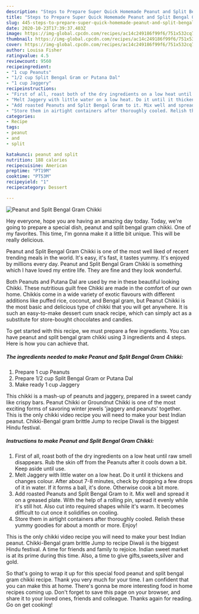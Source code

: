 ```yaml
---
description: "Steps to Prepare Super Quick Homemade Peanut and Split Bengal Gram Chikki"
title: "Steps to Prepare Super Quick Homemade Peanut and Split Bengal Gram Chikki"
slug: 445-steps-to-prepare-super-quick-homemade-peanut-and-split-bengal-gram-chikki
date: 2020-10-23T17:39:37.403Z
image: https://img-global.cpcdn.com/recipes/ac14c249186f99f6/751x532cq70/peanut-and-split-bengal-gram-chikki-recipe-main-photo.jpg
thumbnail: https://img-global.cpcdn.com/recipes/ac14c249186f99f6/751x532cq70/peanut-and-split-bengal-gram-chikki-recipe-main-photo.jpg
cover: https://img-global.cpcdn.com/recipes/ac14c249186f99f6/751x532cq70/peanut-and-split-bengal-gram-chikki-recipe-main-photo.jpg
author: Louisa Fisher
ratingvalue: 4.5
reviewcount: 9560
recipeingredient:
- "1 cup Peanuts"
- "1/2 cup Split Bengal Gram or Putana Dal"
- "1 cup Jaggery"
recipeinstructions:
- "First of all, roast both of the dry ingredients on a low heat until raw smell disappears. Rub the skin off from the Peanuts after it cools down a bit. Keep aside until use."
- "Melt Jaggery with little water on a low heat. Do it until it thickens and changes colour. After about 7-8 minutes, check by dropping a few drops of it in water. If it forms a ball, it&#39;s done. Otherwise cook a bit more."
- "Add roasted Peanuts and Split Bengal Gram to it. Mix well and spread it on a greased plate. With the help of a rolling pin, spread it evenly while it&#39;s still hot. Also cut into required shapes while it&#39;s warm. It becomes difficult to cut once it solidifies on cooling."
- "Store them in airtight containers after thoroughly cooled. Relish these yummy goodies for about a month or more. Enjoy!"
categories:
- Recipe
tags:
- peanut
- and
- split

katakunci: peanut and split 
nutrition: 188 calories
recipecuisine: American
preptime: "PT19M"
cooktime: "PT53M"
recipeyield: "1"
recipecategory: Dessert

---
```



![Peanut and Split Bengal Gram Chikki](https://img-global.cpcdn.com/recipes/ac14c249186f99f6/751x532cq70/peanut-and-split-bengal-gram-chikki-recipe-main-photo.jpg)

Hey everyone, hope you are having an amazing day today. Today, we're going to prepare a special dish, peanut and split bengal gram chikki. One of my favorites. This time, I'm gonna make it a little bit unique. This will be really delicious.

Peanut and Split Bengal Gram Chikki is one of the most well liked of recent trending meals in the world. It's easy, it's fast, it tastes yummy. It's enjoyed by millions every day. Peanut and Split Bengal Gram Chikki is something which I have loved my entire life. They are fine and they look wonderful.

Both Peanuts and Putana Dal are used by me in these beautiful looking Chikki. These nutritious guilt free Chikki are made in the comfort of our own home. Chikkis come in a wide variety of exotic flavours with different additions like puffed rice, coconut, and Bengal gram, but Peanut Chikki is the most basic and delicious type of chikki that you will get anywhere. It is such an easy-to-make dessert cum snack recipe, which can simply act as a substitute for store-bought chocolates and candies.


To get started with this recipe, we must prepare a few ingredients. You can have peanut and split bengal gram chikki using 3 ingredients and 4 steps. Here is how you can achieve that.

<!--inarticleads1-->

##### The ingredients needed to make Peanut and Split Bengal Gram Chikki:

1. Prepare 1 cup Peanuts
1. Prepare 1/2 cup Split Bengal Gram or Putana Dal
1. Make ready 1 cup Jaggery


This chikki is a mash-up of peanuts and jaggery, prepared in a sweet candy like crispy bars. Peanut Chikki or Groundnut Chikki is one of the most exciting forms of savoring winter jewels &#39;jaggery and peanuts&#39; together. This is the only chikki video recipe you will need to make your best Indian peanut. Chikki-Bengal gram brittle Jump to recipe Diwali is the biggest Hindu festival. 

<!--inarticleads2-->

##### Instructions to make Peanut and Split Bengal Gram Chikki:

1. First of all, roast both of the dry ingredients on a low heat until raw smell disappears. Rub the skin off from the Peanuts after it cools down a bit. Keep aside until use.
1. Melt Jaggery with little water on a low heat. Do it until it thickens and changes colour. After about 7-8 minutes, check by dropping a few drops of it in water. If it forms a ball, it&#39;s done. Otherwise cook a bit more.
1. Add roasted Peanuts and Split Bengal Gram to it. Mix well and spread it on a greased plate. With the help of a rolling pin, spread it evenly while it&#39;s still hot. Also cut into required shapes while it&#39;s warm. It becomes difficult to cut once it solidifies on cooling.
1. Store them in airtight containers after thoroughly cooled. Relish these yummy goodies for about a month or more. Enjoy!


This is the only chikki video recipe you will need to make your best Indian peanut. Chikki-Bengal gram brittle Jump to recipe Diwali is the biggest Hindu festival. A time for friends and family to rejoice. Indian sweet market is at its prime during this time. Also, a time to give gifts,sweets,silver and gold. 

So that's going to wrap it up for this special food peanut and split bengal gram chikki recipe. Thank you very much for your time. I am confident that you can make this at home. There's gonna be more interesting food in home recipes coming up. Don't forget to save this page on your browser, and share it to your loved ones, friends and colleague. Thanks again for reading. Go on get cooking!
